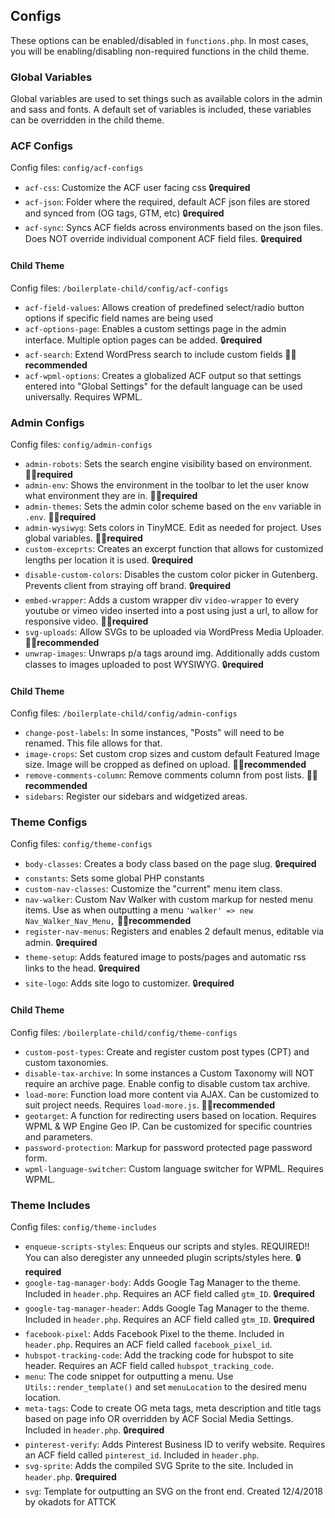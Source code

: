 ## Configs
These options can be enabled/disabled in `functions.php`. In most cases, you will be enabling/disabling non-required functions in the child theme.

### Global Variables
Global variables are used to set things such as available colors in the admin and sass and fonts.  A default set of variables is included, these variables can be overridden in the child theme.

### ACF Configs 
Config files: `config/acf-configs`
- `acf-css`: Customize the ACF user facing css 🔒**required**
- `acf-json`: Folder where the required, default ACF json files are stored and synced from (OG tags, GTM, etc) 🔒**required**
- `acf-sync`: Syncs ACF fields across environments based on the json files. Does NOT override individual component ACF field files. 🔒**required**

#### Child Theme
Config files: `/boilerplate-child/config/acf-configs`
- `acf-field-values`: Allows creation of predefined select/radio button options if specific field names are being used
- `acf-options-page`: Enables a custom settings page in the admin interface. Multiple option pages can be added. 🔒**required**
- `acf-search`: Extend WordPress search to include custom fields 👍🏻**recommended**
- `acf-wpml-options`: Creates a globalized ACF output so that settings entered into "Global Settings" for the default language can be used universally. Requires WPML.

### Admin Configs 
Config files: `config/admin-configs`
- `admin-robots`: Sets the search engine visibility based on environment. 👍🏻**required**
- `admin-env`: Shows the environment in the toolbar to let the user know what environment they are in. 👍🏻**required**
- `admin-themes`: Sets the admin color scheme based on the `env` variable in `.env`. 👍🏻**required**
- `admin-wysiwyg`: Sets colors in TinyMCE. Edit as needed for project. Uses global variables. 👍🏻**required**
- `custom-exceprts`: Creates an excerpt function that allows for customized lengths per location it is used. 🔒**required**
- `disable-custom-colors`: Disables the custom color picker in Gutenberg. Prevents client from straying off brand. 🔒**required**
- `embed-wrapper`: Adds a custom wrapper div `video-wrapper` to every youtube or vimeo video inserted into a post using just a url, to allow for responsive video. 👍🏻**required**
- `svg-uploads`: Allow SVGs to be uploaded via WordPress Media Uploader. 👍🏻**recommended**
- `unwrap-images`: Unwraps p/a tags around img. Additionally adds custom classes to images uploaded to post WYSIWYG. 🔒**required**

#### Child Theme
Config files: `/boilerplate-child/config/admin-configs`
- `change-post-labels`: In some instances, "Posts" will need to be renamed. This file allows for that.
- `image-crops`: Set custom crop sizes and custom default Featured Image size. Image will be cropped as defined on upload. 👍🏻**recommended**
- `remove-comments-column`: Remove comments column from post lists. 👍🏻**recommended**
- `sidebars`: Register our sidebars and widgetized areas.

### Theme Configs
Config files: `config/theme-configs`
- `body-classes`: Creates a body class based on the page slug. 🔒**required**
- `constants`: Sets some global PHP constants
- `custom-nav-classes`: Customize the "current" menu item class.
- `nav-walker`: Custom Nav Walker with custom markup for nested menu items. Use as when outputting a menu `'walker' => new Nav_Walker_Nav_Menu,` 👍🏻**recommended**
- `register-nav-menus`: Registers and enables 2 default menus, editable via admin. 🔒**required**
- `theme-setup`: Adds featured image to posts/pages and automatic rss links to the head. 🔒**required**
- `site-logo`: Adds site logo to customizer. 🔒**required**

#### Child Theme
Config files: `/boilerplate-child/config/theme-configs`
- `custom-post-types`: Create and register custom post types (CPT) and custom taxonomies.
- `disable-tax-archive`: In some instances a Custom Taxonomy will NOT require an archive page. Enable config to disable custom tax archive.
- `load-more`: Function load more content via AJAX. Can be customized to suit project needs. Requires `load-more.js`. 👍🏻**recommended**
- `geotarget`: A function for redirecting users based on location. Requires WPML & WP Engine Geo IP. Can be customized for specific countries and parameters.
- `password-protection`: Markup for password protected page password form. 
- `wpml-language-switcher`: Custom language switcher for WPML. Requires WPML.

### Theme Includes
Config files: `config/theme-includes`
- `enqueue-scripts-styles`: Enqueus our scripts and styles. REQUIRED!! You can also deregister any unneeded plugin scripts/styles here. 🔒**required**
- `google-tag-manager-body`: Adds Google Tag Manager to the theme. Included in `header.php`. Requires an ACF field called `gtm_ID`. 🔒**required**
- `google-tag-manager-header`: Adds Google Tag Manager to the theme. Included in `header.php`. Requires an ACF field called `gtm_ID`. 🔒**required**
- `facebook-pixel`: Adds Facebook Pixel to the theme. Included in `header.php`. Requires an ACF field called `facebook_pixel_id`.
- `hubspot-tracking-code`: Add the tracking code for hubspot to site header. Requires an ACF field called `hubspot_tracking_code`.
- `menu`: The code snippet for outputting a menu.  Use `Utils::render_template()` and set `menuLocation` to the desired menu location.
- `meta-tags`: Code to create OG meta tags, meta description and title tags based on page info OR overridden by ACF Social Media Settings. Included in `header.php`. 🔒**required**
- `pinterest-verify`: Adds Pinterest Business ID to verify website. Requires an ACF field called `pinterest_id`. Included in `header.php`. 
- `svg-sprite`: Adds the compiled SVG Sprite to the site. Included in `header.php`. 🔒**required**
- `svg`: Template for outputting an SVG on the front end. 
Created 12/4/2018 by okadots for ATTCK

